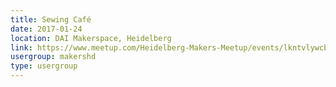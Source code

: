 ```yaml
---
title: Sewing Café
date: 2017-01-24
location: DAI Makerspace, Heidelberg
link: https://www.meetup.com/Heidelberg-Makers-Meetup/events/lkntvlywcbgc/
usergroup: makershd
type: usergroup
---
```

